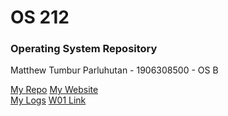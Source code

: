 # OS 212
### Operating System Repository

Matthew Tumbur Parluhutan - 1906308500 - OS B

[My Repo](https://github.com/matthewparluhutan/os212)
[My Website](https://matthewparluhutan.github.io/os212)  
[My Logs](https://matthewparluhutan.github.io/os212/TXT/mylog.txt)
[W01 Link](https://matthewparluhutan.github.io/os212/W01/)
